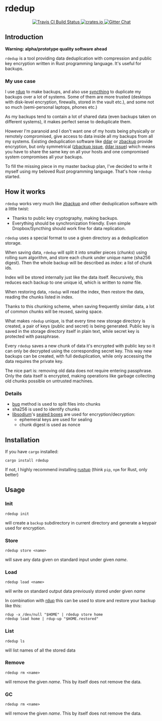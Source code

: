 # rdedup

<p align="center">
  <a href="https://travis-ci.org/dpc/rdedup">
      <img src="https://img.shields.io/travis/dpc/rdedup/master.svg?style=flat-square" alt="Travis CI Build Status">
  </a>
  <a href="https://crates.io/crates/rdedup">
      <img src="http://meritbadge.herokuapp.com/rdedup?style=flat-square" alt="crates.io">
  </a>
  <a href="https://gitter.im/dpc/dpc">
      <img src="https://img.shields.io/badge/GITTER-join%20chat-green.svg?style=flat-square" alt="Gitter Chat">
  </a>
  <br>
</p>


## Introduction

**Warning: alpha/prototype quality software ahead**

`rdedup` is a tool providing data deduplication with compression and public key
encryption written in Rust programming language. It's useful for backups.

### My use case

I use [rdup][rdup] to make backups, and also use [syncthing][syncthing] to
duplicate my backups over a lot of systems. Some of them are more trusted
(desktops with disk-level encryption, firewalls, stored in the vault etc.), and
some not so much (semi-personal laptops, phones etc.)

As my backups tend to contain a lot of shared data (even backups taken on
different systems), it makes perfect sense to deduplicate them.

However I'm paranoid and I don't want one of my hosts being physically or
remotely compromised, give access to data inside all my backups from all my
systems.  Existing deduplication software like [ddar][ddar] or
[zbackup][zbackup] provide encryption, but only symmetrical ([zbackup
issue][zbackup-issue], [ddar issue][ddar-issue]) which means you have to share
the same key on all your hosts and one compromised system compromises all your
backups.

To fill the missing piece in my master backup plan, I've decided to write it
myself using my beloved Rust programming language. That's how `rdedup` started.

## How it works

`rdedup` works very much like [zbackup][zbackup] and other deduplication software
with a little twist:

* Thanks to public key cryptography, making backups.
* Everything should be synchronization friendly. Even simple Dropbox/Syncthing
  should work fine for data replication.

`rdedup` uses a special format to use a given directory as a deduplication
storage.

When saving data, `rdedup` will split it into smaller pieces (*chunks*) using
rolling sum algorithm, and store each chunk under unique name (sha256 digest).
Then the whole backup will be described as *index*: a list of chunk ids.

Index will be stored internally just like the data itself. Recursively, this reduces
each backup to one unique id, which is written to *name* file.

When restoring data, `rdedup` will read the index, then restore the data, reading
the chunks listed in index.

Thanks to this chunking scheme, when saving frequently similar data, a lot of
common chunks will be reused, saving space.

What makes `rdedup` unique, is that every time new storage directory is created, a pair
of keys (public and secret) is being generated. Public key is saved in the
storage directory itself in plain text, while secret key is protected with passphrase.

Every `rdedup` saves a new chunk of data it's encrypted with public key so it can
only be decrypted using the corresponding secret key. This way new backups can
be created, with full deduplication, while only accessing the data requires the
private key.

The nice part is: removing old data does not require entering passphrase. Only
the data itself is encrypted, making operations like garbage collecting old
chunks possible on untrusted machines.

### Details

* [bup][bup] method is used to split files into chunks
* sha256 is used to identify chunks
* [libsodium][libsodium]'s [sealed boxes][libsodium-sealed-boxes-doc] are used for encryption/decryption:
  * ephemeral keys are used for sealing
  * chunk digest is used as nonce


## Installation

If you have `cargo` installed:

```
cargo install rdedup
```

If not, I highly recommend installing [rustup][rustup] (think `pip`, `npm` for Rust, only better)

[rustup]: https://www.rustup.rs/

## Usage


### Init

```
rdedup init
```

will create a `backup` subdirectory in current directory and generate a keypair
used for encryption.

### Store

```
rdedup store <name>
```

will save any data given on standard input under given *name*.

### Load

```
rdedup load <name>
```

will write on standard output data previously stored under given *name*

In combination with [rdup][rdup] this can be used to store and restore your backup like this:

```
rdup -x /dev/null "$HOME" | rdedup store home
rdedup load home | rdup-up "$HOME.restored"
```

### List

```
rdedup ls
```

will list names of all the stored data

### Remove

```
rdedup rm <name>
```

will remove the given *name*. This by itself does not remove the data.

### GC

```
rdedup rm <name>
```

will remove the given *name*. This by itself does not remove the data.


[bup]: https://github.com/bup/bup/
[rdup]: https://github.com/miekg/rdup
[syncthing]: https://syncthing.net
[zbackup]: http://zbackup.org/
[zbackup-issue]: https://github.com/zbackup/zbackup/issues/109
[ddar]: https://github.com/basak/ddar/
[ddar-issue]: https://github.com/basak/ddar/issues/10
[libsodium-sealed-boxes-doc]: https://download.libsodium.org/doc/public-key_cryptography/sealed_boxes.html
[libsodium]: https://github.com/jedisct1/libsodium

